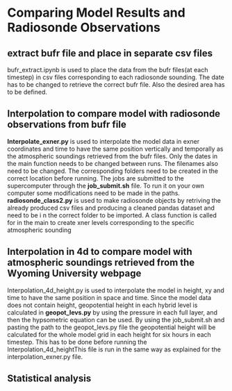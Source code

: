 # Comparing Model Results and Radiosonde Observations

## extract bufr file and place in separate csv files

bufr_extract.ipynb is used to place the data from the bufr files(at each timestep) in csv files corresponding to each radiosonde sounding. The date has to be changed to retrieve the correct bufr file. Also the desired area has to be defined.

## Interpolation to compare model with radiosonde observations from bufr file

**Interpolate_exner.py** is used to interpolate the model data in exner coordinates and time to have the same position vertically and temporally as the atmospheric soundings retrieved from the bufr files. Only the dates in the main function needs to be changed between runs. The filenames also need to be changed. The corresponding folders need to be created in the correct location before running. The jobs are submitted to the supercomputer through the **job_submit.sh** file. To run it on your own computer some modifications need to be made in the paths. **radiosonde_class2.py** is used to make radiosonde objects by retriving the already produced csv files and producing a cleaned pandas dataset and need to be i n the correct folder to be imported. A class function is called for in the main to create xner levels corresponding to the specific atmospheric sounding

## Interpolation in 4d to compare model with atmospheric soundings retrieved from the Wyoming University webpage

Interpolation_4d_height.py is used to interpolate the model in height, xy and time to have the same position in space and time. Since the model data does not contain height, geopotential height in each hybrid level is calculated in **geopot_levs.py** by using the pressure in each full layer, and then the hypsometric equation can be used. By using the job_submit.sh and pasting the path to the geopot_levs.py  file the geopotential height will be calculated for the whole model grid in each height for six hours in each timestep. This has to be done before running the Interpolation_4d_heightThis file is run in the same way as explained for the interpolation_exner.py file.

## Statistical analysis
